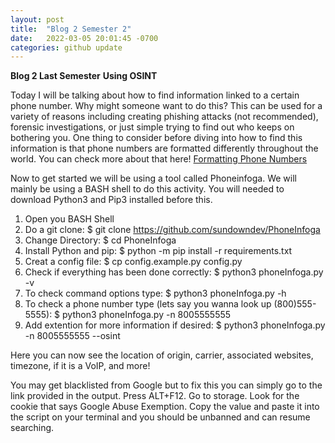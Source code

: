 ```yaml
---
layout: post
title:  "Blog 2 Semester 2"
date:   2022-03-05 20:01:45 -0700
categories: github update
---
```


**Blog 2 Last Semester**
**Using OSINT**

Today I will be talking about how to find information linked to a certain phone number.
Why might someone want to do this? 
This can be used for a variety of reasons including creating phishing attacks (not recommended), forensic investigations, or just simple trying to find out who keeps on bothering you. 
One thing to consider before diving into how to find this information is that phone numbers are formatted differently throughout the world. You can check more about that here!
[Formatting Phone Numbers](https://support.twilio.com/hc/en-us/articles/223183008-Formatting-International-Phone-Numbers)


Now to get started we will be using a tool called Phoneinfoga. We will mainly be using a BASH shell to do this activity. You will needed to download Python3 and Pip3 installed before this. 
1. Open you BASH Shell
2. Do a git clone: $ git clone https://github.com/sundowndev/PhoneInfoga
3. Change Directory: $ cd PhoneInfoga
4. Install Python and pip: $ python -m pip install -r requirements.txt
5. Creat a config file: $ cp config.example.py config.py
6. Check if everything has been done correctly: $ python3 phoneInfoga.py -v
7. To check command options type: $ python3 phoneInfoga.py -h
8. To check a phone number type (lets say you wanna look up (800)555-5555): $ python3 phoneInfoga.py -n 8005555555
9. Add extention for more information if desired: $ python3 phoneInfoga.py -n 8005555555 --osint

Here you can now see the location of origin, carrier, associated websites, timezone, if it is a VoIP, and more!

You may get blacklisted from Google but to fix this you can simply go to the link provided in the output. 
Press ALT+F12. Go to storage. Look for the cookie that says Google Abuse Exemption. Copy the value and paste it into the script on your terminal and you should be unbanned and can resume searching. 
